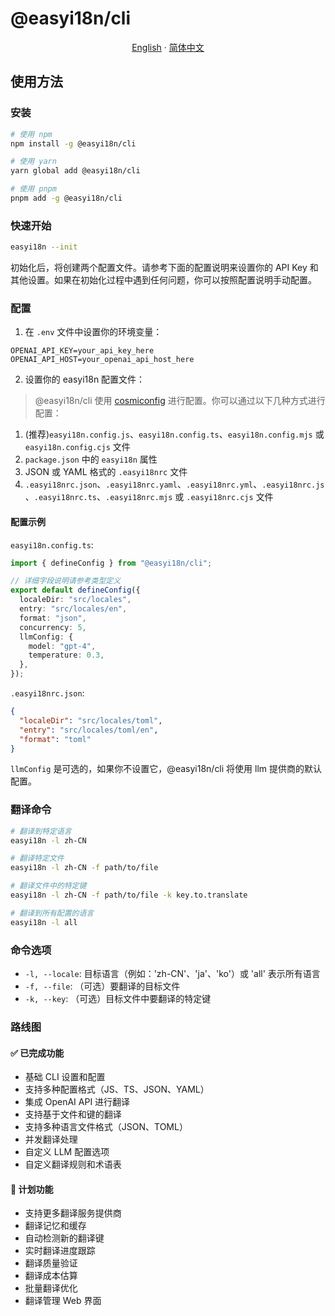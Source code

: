# @easyi18n/cli

<p align="center">
  <a href="https://github.com/dairui1/easy-i18n-cli/blob/main/README.md"><u>English</u></a>
  ·
  <a href="https://github.com/dairui1/easy-i18n-cli/blob/main/README_CN.md"><u>简体中文</u></a>
</p>

## 使用方法

### 安装

```bash
# 使用 npm
npm install -g @easyi18n/cli

# 使用 yarn
yarn global add @easyi18n/cli

# 使用 pnpm
pnpm add -g @easyi18n/cli
```

### 快速开始

```bash
easyi18n --init
```

初始化后，将创建两个配置文件。请参考下面的配置说明来设置你的 API Key 和其他设置。如果在初始化过程中遇到任何问题，你可以按照配置说明手动配置。

### 配置

1. 在 `.env` 文件中设置你的环境变量：

```env
OPENAI_API_KEY=your_api_key_here
OPENAI_API_HOST=your_openai_api_host_here
```

2. 设置你的 easyi18n 配置文件：
> @easyi18n/cli 使用 [cosmiconfig](https://github.com/davidtheclark/cosmiconfig) 进行配置。你可以通过以下几种方式进行配置：

1. (推荐)`easyi18n.config.js`、`easyi18n.config.ts`、`easyi18n.config.mjs` 或 `easyi18n.config.cjs` 文件
2. `package.json` 中的 `easyi18n` 属性
3. JSON 或 YAML 格式的 `.easyi18nrc` 文件
4. `.easyi18nrc.json`、`.easyi18nrc.yaml`、`.easyi18nrc.yml`、`.easyi18nrc.js`、`.easyi18nrc.ts`、`.easyi18nrc.mjs` 或 `.easyi18nrc.cjs` 文件

#### 配置示例
`easyi18n.config.ts`:
```ts
import { defineConfig } from "@easyi18n/cli";

// 详细字段说明请参考类型定义
export default defineConfig({
  localeDir: "src/locales",
  entry: "src/locales/en",
  format: "json",
  concurrency: 5,
  llmConfig: {
    model: "gpt-4",
    temperature: 0.3,
  },
});
```

`.easyi18nrc.json`:
```json
{
  "localeDir": "src/locales/toml",
  "entry": "src/locales/toml/en",
  "format": "toml"
}
```

`llmConfig` 是可选的，如果你不设置它，@easyi18n/cli 将使用 llm 提供商的默认配置。

### 翻译命令

```bash
# 翻译到特定语言
easyi18n -l zh-CN

# 翻译特定文件
easyi18n -l zh-CN -f path/to/file

# 翻译文件中的特定键
easyi18n -l zh-CN -f path/to/file -k key.to.translate

# 翻译到所有配置的语言
easyi18n -l all
```

### 命令选项

- `-l, --locale`: 目标语言（例如：'zh-CN'、'ja'、'ko'）或 'all' 表示所有语言
- `-f, --file`: （可选）要翻译的目标文件
- `-k, --key`: （可选）目标文件中要翻译的特定键

### 路线图

#### ✅ 已完成功能
- 基础 CLI 设置和配置
- 支持多种配置格式（JS、TS、JSON、YAML）
- 集成 OpenAI API 进行翻译
- 支持基于文件和键的翻译
- 支持多种语言文件格式（JSON、TOML）
- 并发翻译处理
- 自定义 LLM 配置选项
- 自定义翻译规则和术语表

#### 🚀 计划功能
- 支持更多翻译服务提供商
- 翻译记忆和缓存
- 自动检测新的翻译键
- 实时翻译进度跟踪
- 翻译质量验证
- 翻译成本估算
- 批量翻译优化
- 翻译管理 Web 界面

